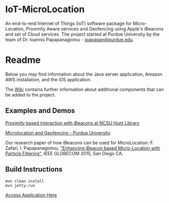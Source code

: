# IoT-MicroLocation
An end-to-end Internet of Things (IoT) software package for Micro-Location, Proximity Aware services and Geofencing using Apple's iBeacons and set of Cloud services. The project started at Purdue University by the team of Dr. Ioannis Papapanagiotou - ipapapan@purdue.edu.

# Readme

Below you may find information about the Java server application, Amazon AWS installation, and the iOS application.

The [Wiki](https://github.com/ipapapa/IoT-MicroLocation/wiki) contains further information about additional components that can be added to the project.

## Examples and Demos
[Proximity based interaction with iBeacons at NCSU Hunt Library](http://www.youtube.com/watch?v=AwckTkpN4-Y)
 
[Microlocation and Geofencing - Purdue University](http://www.youtube.com/watch?v=QCtc7z6PC70)

Our research paper of how iBeacons can be used for MicroLocation: F. Zafari, I. Papapanagiotou, ["Enhancing iBeacon based Micro-Location with Particle Filtering"](http://people.engr.ncsu.edu/ipapapa/Files/globecom2015.pdf), IEEE GLOBECOM 2015, San Diego CA.

## Build Instructions

    mvn clean install 
    mvn jetty:run 
    
[Access Application Here](http://localhost:8080/)






    
    




